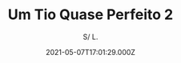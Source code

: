 ---
id: 'df8d8224-4119-4344-86b3-4c424c296407'
type: 'movie' # Filme, Série, Anime
title: "Um Tio Quase Perfeito 2"
synopsis: ["Tio Tony reina soberano no coração dos sobrinhos Patricia, Valentina e João. Ele parece ter se regenerado da vida de trambiqueiro e vive em perfeita harmonia com a família até a chegada de Beto, que rouba o coração da irmã, Ângela, e encanta os pequenos. Inconformado e com ciúmes do intruso, Tony entra em uma disputa com Beto e tenta armar planos mirabolantes envolvendo os sobrinhos para tentar provar que o futuro cunhado não vale nada.",
]
originalTitle: "Um Tio Quase Perfeito 2"
date: '2021-05-07T17:01:29.000Z'
update: '2021-05-07T17:01:29.000Z'
releaseDate: '2021-01-07T03:00:00.000Z'
imdb:
  rating: '6.9' # 8.5
  id: '' # tt0470752
duration: '1h 42 Min'
trailer:
  urls: [
    '4qPPZ5_O88o',
  ]
tags: ['1080p']
genre: ['Comédia', 'Crime'] #
quality: 'WEB-DL' # BluRay, WEB-DL, HDTV, WEB-DL4K, WEB-DLe
format: 'MKV' # MKV, MP4, TS
audio: 'Português' # Dublado, Legendado, Dual Audio, Dub & Leg
subtitle: 'S/ L.' # Português, inglês,
size: '2.8 GB' # 4.8 GB
audioQuality: 10
videoQuality: 10
directors: []
#  - name: 'Lana Wachowski'
#    image: ''
#  - name: 'Lilly Wachowski'
#    image: ''
cast: []
#  - name: 'Keanu Reeves'
#    image: ''
#    characterName: 'Neo'
writers: []
#  - name: ''
#    image: ''
maturityRating:
  age: '' # L , 10, 12, 14, 16, 18
  topics: [''] # Violence, Illegal drugs, Inappropriate Language, Legal Drugs, Sexual Content, Extreme Violence
###########################################
download:
  
  - url: 'magnet:?xt=urn:btih:39af073c358354a132a8e4ebf33fa36a5d02acc8&dn=Um.Tio.Quase.Perfeito.2.2020.1080p.WEB-DL.NACIONAL.COMANDO.TO&tr=udp%3a%2f%2fpublic.popcorn-tracker.org%3a6969%2fannounce&tr=udp%3a%2f%2ftracker.internetwarriors.net%3a1337%2fannounce&tr=udp%3a%2f%2ftracker.opentrackr.org%3a1337%2fannounce&tr=udp%3a%2f%2fexodus.desync.com%3a6969%2fannounce&tr=udp%3a%2f%2fretracker.lanta-net.ru%3a2710%2fannounce&tr=udp%3a%2f%2fopen.stealth.si%3a80%2fannounce&tr=udp%3a%2f%2fwww.torrent.eu.org%3a451%2fannounce&tr=udp%3a%2f%2fopentracker.i2p.rocks%3a6969%2fannounce&tr=http%3a%2f%2ftracker.opentrackr.org%3a1337%2fannounce&tr=udp%3a%2f%2f3rt.tace.ru%3a60889%2fannounce'
    resolution: '1080p' # 720p, 1080p, 4K,
    audio: 'Dual Áudio' # Dublado, Legendado, Dual Audio
    size: '' # 4.8 GB
    quality: '' # BluRay, WEB-DL
    format: '' # MKV
images:
  cover: '/assets/movies/um-tio-quase-perfeito-2.jpg'
  background: '/assets/movies/'
---